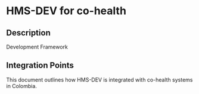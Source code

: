 # HMS-DEV for co-health

## Description

Development Framework

## Integration Points

This document outlines how HMS-DEV is integrated with co-health systems in Colombia.
